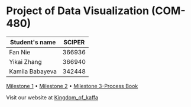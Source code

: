 # Project of Data Visualization (COM-480)

| Student's name  | SCIPER |
| --------------- | ------ |
| Fan Nie         | 366936 |
| Yikai Zhang     | 366940 |
| Kamila Babayeva | 342448 |

[Milestone 1](milestones/milestone1.md) • [Milestone 2](milestones/milestone2.md) • [Milestone 3-Process Book](milestones/milestone3.md)

Visit our website at [Kingdom_of_kaffa](https://com-480-data-visualization.github.io/project-2023-kingdom_of_kaffa)
